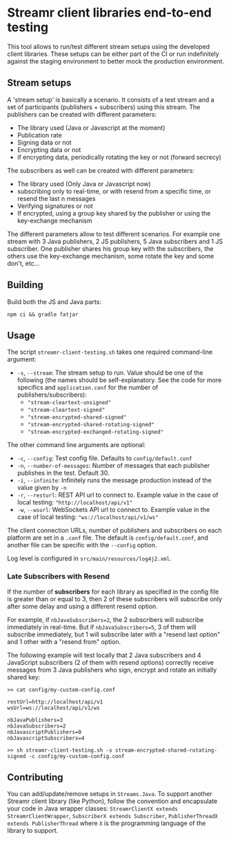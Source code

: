 # Streamr client libraries end-to-end testing

This tool allows to run/test different stream setups using the developed client libraries. These setups can be either part of the CI or run indefinitely against the staging environment to better mock the production environment.

## Stream setups

A 'stream setup' is basically a scenario. It consists of a test stream and a set of participants (publishers + subscribers) using this stream. The publishers can be created with different parameters:
- The library used (Java or Javascript at the moment)
- Publication rate
- Signing data or not
- Encrypting data or not
- if encrypting data, periodically rotating the key or not (forward secrecy)

The subscribers as well can be created with different parameters:
- The library used (Only Java or Javascript now)
- subscribing only to real-time, or with resend from a specific time, or resend the last n messages
- Verifying signatures or not
- If encrypted, using a group key shared by the publisher or using the key-exchange mechanism

The different parameters allow to test different scenarios. For example one stream with 3 Java publishers, 2 JS publishers, 5 Java subscribers and 1 JS subscriber. One publisher shares his group key with the subscribers, the others use the key-exchange mechanism, some rotate the key and some don't, etc...

## Building

Build both the JS and Java parts:

```
npm ci && gradle fatjar
```

## Usage

The script `streamr-client-testing.sh` takes one required command-line argument:
- `-s`, `--stream`: The stream setup to run. Value should be one of the following (the names should be self-explanatory. See the code for more specifics and `application.conf` for the number of publishers/subscribers):
    - `"stream-cleartext-unsigned"`
    - `"stream-cleartext-signed"`
    - `"stream-encrypted-shared-signed"`
    - `"stream-encrypted-shared-rotating-signed"`
    - `"stream-encrypted-exchanged-rotating-signed"`

The other command line arguments are optional:

- `-c`, `--config`: Test config file. Defaults to `config/default.conf`
- `-n`, `--number-of-messages`: Number of messages that each publisher publishes in the test. Default 30.
- `-i`, `--infinite`: Infinitely runs the message production instead of the value given by `-n`
- `-r`, `--resturl`: REST API url to connect to. Example value in the case of local testing: `"http://localhost/api/v1"`
- `-w`, `--wsurl`: WebSockets API url to connect to. Example value in the case of local testing: `"ws://localhost/api/v1/ws"`

The client connection URLs, number of publishers and subscribers on each platform are set in a `.conf` file. The default is `config/default.conf`, and another file can be specific with the `--config` option.

Log level is configured in `src/main/resources/log4j2.xml`.

### Late Subscribers with Resend

If the number of **subscribers** for each library as specified in the config file is greater than or equal to 3, then 2 of these subscribers will subscribe only after some delay and using a different resend option.

For example, if `nbJavaSubscribers=2`, the 2 subscribers will subscribe immediately in real-time. But if `nbJavaSubscribers=5`, 3 of them will subscribe immediately, but 1 will subscribe later with a "resend last option" and 1 other with a "resend from" option.

The following example will test locally that 2 Java subscribers and 4 JavaScript subscribers (2 of them with resend options) correctly receive messages from 3 Java publishers who sign, encrypt and rotate an initially shared key:

```
>> cat config/my-custom-config.conf

restUrl=http://localhost/api/v1
wsUrl=ws://localhost/api/v1/ws

nbJavaPublishers=3
nbJavaSubscribers=2
nbJavascriptPublishers=0
nbJavascriptSubscribers=4

>> sh streamr-client-testing.sh -s stream-encrypted-shared-rotating-signed -c config/my-custom-config.conf
```

## Contributing

You can add/update/remove setups in `Streams.Java`. To support another Streamr client library (like Python), follow the convention and encapsulate your code in Java wrapper classes: `StreamrClientX extends StreamrClientWrapper`, `SubscriberX extends Subscriber`, `PublisherThreadX extends PublisherThread` where `X` is the programming language of the library to support.
